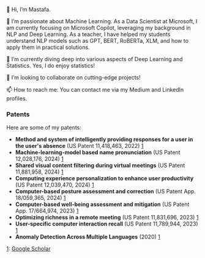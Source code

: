 👋 Hi, I’m Mastafa.

👀 I’m passionate about Machine Learning. As a Data Scientist at Microsoft, I am currently focusing on Microsoft Copilot, leveraging my background in NLP and Deep Learning. As a teacher, I have helped my students understand NLP models such as GPT, BERT, RoBERTa, XLM, and how to apply them in practical solutions.

🌱 I’m currently diving deep into various aspects of Deep Learning and Statistics. Yes, I do enjoy statistics!

💞️ I’m looking to collaborate on cutting-edge projects!

📫 How to reach me: You can contact me via my Medium and LinkedIn profiles.

### Patents
Here are some of my patents:
- **Method and system of intelligently providing responses for a user in the user's absence** (US Patent 11,418,463, 2022) [1](https://scholar.google.com/citations?user=jA54ZlUAAAAJ&hl=en)
- **Machine-learning-model based name pronunciation** (US Patent 12,028,176, 2024) [1](https://scholar.google.com/citations?user=jA54ZlUAAAAJ&hl=en)
- **Shared visual content filtering during virtual meetings** (US Patent 11,881,958, 2024) [1](https://scholar.google.com/citations?user=jA54ZlUAAAAJ&hl=en)
- **Computing experience personalization to enhance user productivity** (US Patent 12,039,470, 2024) [1](https://scholar.google.com/citations?user=jA54ZlUAAAAJ&hl=en)
- **Computer-based posture assessment and correction** (US Patent App. 18/059,365, 2024) [1](https://scholar.google.com/citations?user=jA54ZlUAAAAJ&hl=en)
- **Computer-based well-being assessment and mitigation** (US Patent App. 17/664,974, 2023) [1](https://scholar.google.com/citations?user=jA54ZlUAAAAJ&hl=en)
- **Optimizing richness in a remote meeting** (US Patent 11,831,696, 2023) [1](https://scholar.google.com/citations?user=jA54ZlUAAAAJ&hl=en)
- **User-specific computer interaction recall** (US Patent 11,789,944, 2023) [1](https://scholar.google.com/citations?user=jA54ZlUAAAAJ&hl=en)
- **Anomaly Detection Across Multiple Languages** (2020) [1](https://scholar.google.com/citations?user=jA54ZlUAAAAJ&hl=en)

<!---
MastafaF/MastafaF is a ✨ special ✨ repository because its `README.md` (this file) appears on your GitHub profile.
You can click the Preview link to take a look at your changes.
--->

[1](https://scholar.google.com/citations?user=jA54ZlUAAAAJ&hl=en): [Google Scholar](https://scholar.google.com/citations?user=jA54ZlUAAAAJ&hl=en)

